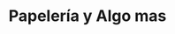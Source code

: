---
title: "Papelería y Algo mas"
url: /villavicencio/papeleria-y-algo-mas/
shop: material de oficina
---